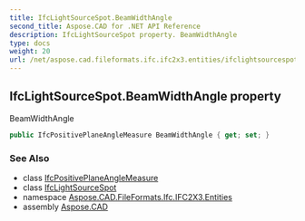 ```yaml
---
title: IfcLightSourceSpot.BeamWidthAngle
second_title: Aspose.CAD for .NET API Reference
description: IfcLightSourceSpot property. BeamWidthAngle
type: docs
weight: 20
url: /net/aspose.cad.fileformats.ifc.ifc2x3.entities/ifclightsourcespot/beamwidthangle/
---
```

## IfcLightSourceSpot.BeamWidthAngle property

BeamWidthAngle

```csharp
public IfcPositivePlaneAngleMeasure BeamWidthAngle { get; set; }
```

### See Also

* class [IfcPositivePlaneAngleMeasure](../../../aspose.cad.fileformats.ifc.ifc2x3.types/ifcpositiveplaneanglemeasure/)
* class [IfcLightSourceSpot](../)
* namespace [Aspose.CAD.FileFormats.Ifc.IFC2X3.Entities](../../ifclightsourcespot/)
* assembly [Aspose.CAD](../../../)


